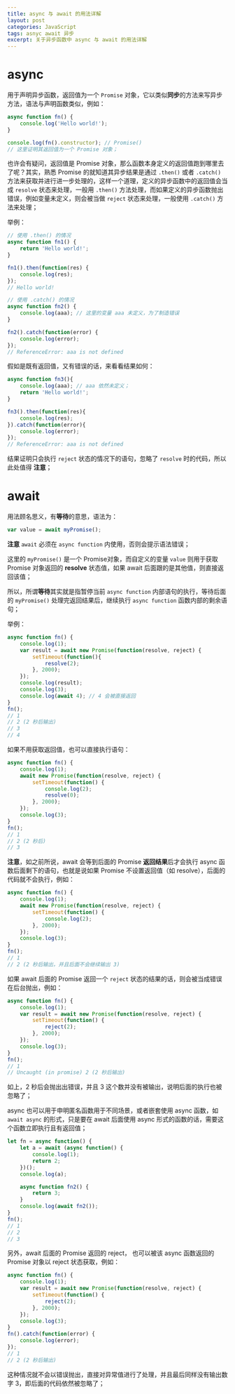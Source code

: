 ```yaml
---
title: async 与 await 的用法详解
layout: post
categories: JavaScript
tags: asnyc await 异步
excerpt: 关于异步函数中 async 与 await 的用法详解
---
```

# async

用于声明异步函数，返回值为一个 `Promise` 对象，它以类似**同步**的方法来写异步方法，语法与声明函数类似，例如：
```js
async function fn() {
    console.log('Hello world!');
}

console.log(fn().constructor); // Promise()
// 这里证明其返回值为一个 Promise 对象；
```

也许会有疑问，返回值是 Promise 对象，那么函数本身定义的返回值跑到哪里去了呢？其实，熟悉 Promise 的就知道其异步结果是通过 `.then()` 或者 `.catch()` 方法来获取并进行进一步处理的，这样一个道理，定义的异步函数中的返回值会当成 `resolve` 状态来处理，一般用 `.then()` 方法处理，而如果定义的异步函数抛出错误，例如变量未定义，则会被当做 `reject` 状态来处理，一般使用 `.catch()` 方法来处理；

举例：
```js
// 使用 .then() 的情况
async function fn1() {
    return 'Hello world!';
}

fn1().then(function(res) {
    console.log(res);
});
// Hello world!

// 使用 .catch() 的情况
async function fn2() {
    console.log(aaa); // 这里的变量 aaa 未定义，为了制造错误
}

fn2().catch(function(error) {
    console.log(error);
});
// ReferenceError: aaa is not defined
```

假如是既有返回值，又有错误的话，来看看结果如何：
```js
async function fn3(){
    console.log(aaa); // aaa 依然未定义；
    return 'Hello world!';
}

fn3().then(function(res){
    console.log(res);
}).catch(function(error){
    console.log(error);
});
// ReferenceError: aaa is not defined
```

结果证明只会执行 `reject` 状态的情况下的语句，忽略了 `resolve` 时的代码，所以此处值得 **注意**；

# await

用法顾名思义，有**等待**的意思，语法为：
```js
var value = await myPromise();
```

**注意** `await` 必须在 `async function` 内使用，否则会提示语法错误；

这里的 `myPromise()` 是一个 Promise对象，而自定义的变量 `value` 则用于获取 Promise 对象返回的 **resolve** 状态值，如果 await 后面跟的是其他值，则直接返回该值；

所以，所谓**等待**其实就是指暂停当前 `async function` 内部语句的执行，等待后面的 `myPromise()` 处理完返回结果后，继续执行 `async function` 函数内部的剩余语句；

举例：
```js
async function fn() {
    console.log(1);
    var result = await new Promise(function(resolve, reject) {
        setTimeout(function(){
            resolve(2);
        }, 2000);
    });
	console.log(result);
    console.log(3);
    console.log(await 4); // 4 会被直接返回
}
fn();
// 1
// 2 (2 秒后输出)
// 3
// 4
```

如果不用获取返回值，也可以直接执行语句：
```js
async function fn() {
    console.log(1);
    await new Promise(function(resolve, reject) {
        setTimeout(function() {
            console.log(2);
            resolve(0);
        }, 2000);
    });
    console.log(3);
}
fn();
// 1
// 2 (2 秒后)
// 3
```

**注意**，如之前所说，await 会等到后面的 Promise **返回结果**后才会执行 async 函数后面剩下的语句，也就是说如果 Promise 不设置返回值（如 resolve），后面的代码就不会执行，例如：
```js
async function fn() {
    console.log(1);
    await new Promise(function(resolve, reject) {
        setTimeout(function() {
            console.log(2);
        }, 2000);
    });
    console.log(3);
}
fn();
// 1
// 2 (2 秒后输出，并且后面不会继续输出 3)
```

如果 await 后面的 Promise 返回一个 `reject` 状态的结果的话，则会被当成错误在后台抛出，例如：
```js
async function fn() {
    console.log(1);
    var result = await new Promise(function(resolve, reject) {
        setTimeout(function() {
            reject(2);
        }, 2000);
    });
    console.log(3);
}
fn();
// 1
// Uncaught (in promise) 2 (2 秒后输出)
```

如上，2 秒后会抛出出错误，并且 3 这个数并没有被输出，说明后面的执行也被忽略了；

async 也可以用于申明匿名函数用于不同场景，或者嵌套使用 async 函数，如 `await async` 的形式，只是要在 await 后面使用 async 形式的函数的话，需要这个函数立即执行且有返回值；
```js
let fn = async function() {
    let a = await (async function() {
        console.log(1);
        return 2;
    })();
    console.log(a);

    async function fn2() {
        return 3;
    }
    console.log(await fn2());
}
fn();
// 1
// 2
// 3
```

另外，await 后面的 Promise 返回的 reject， 也可以被该 async 函数返回的 Promise 对象以 reject 状态获取，例如：
```js
async function fn() {
    console.log(1);
    var result = await new Promise(function(resolve, reject) {
        setTimeout(function() {
            reject(2);
        }, 2000);
    });
    console.log(3);
}
fn().catch(function(error) {
    console.log(error);
});
// 1
// 2 (2 秒后输出)
```

这种情况就不会以错误抛出，直接对异常值进行了处理，并且最后同样没有输出数字 3，即后面的代码依然被忽略了；